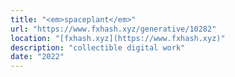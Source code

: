 ```yaml
---
title: "<em>spaceplant</em>"
url: "https://www.fxhash.xyz/generative/10282"
location: "[fxhash.xyz](https://www.fxhash.xyz)"
description: "collectible digital work"
date: "2022"
---
```

